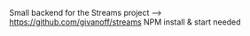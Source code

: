 Small backend for the Streams project --> https://github.com/givanoff/streams
NPM install & start needed
